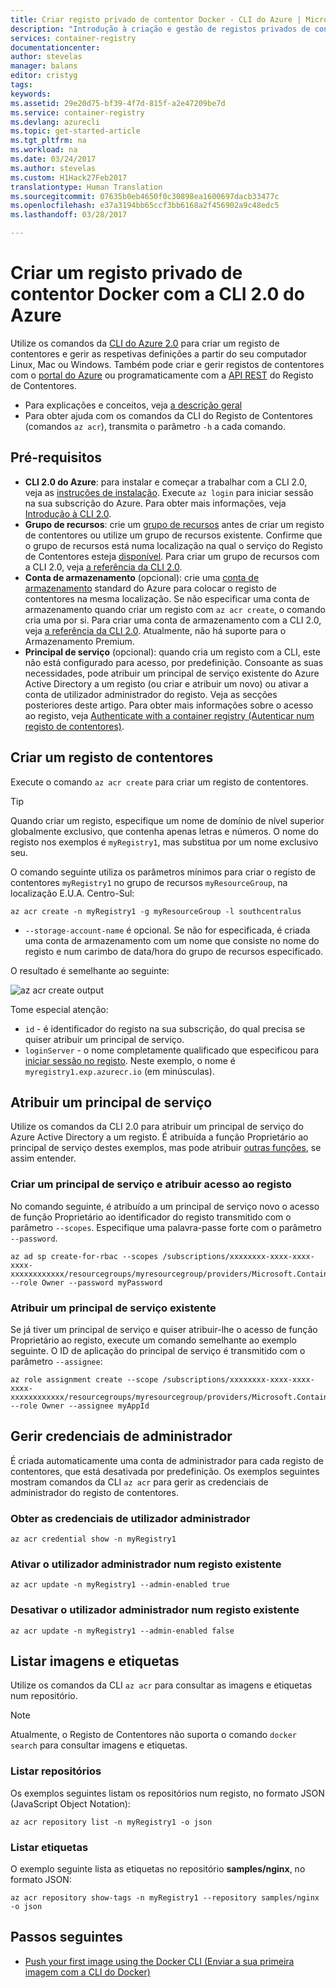 ```yaml
---
title: Criar registo privado de contentor Docker - CLI do Azure | Microsoft Docs
description: "Introdução à criação e gestão de registos privados de contentores Docker com a CLI 2.0 do Azure"
services: container-registry
documentationcenter: 
author: stevelas
manager: balans
editor: cristyg
tags: 
keywords: 
ms.assetid: 29e20d75-bf39-4f7d-815f-a2e47209be7d
ms.service: container-registry
ms.devlang: azurecli
ms.topic: get-started-article
ms.tgt_pltfrm: na
ms.workload: na
ms.date: 03/24/2017
ms.author: stevelas
ms.custom: H1Hack27Feb2017
translationtype: Human Translation
ms.sourcegitcommit: 07635b0eb4650f0c30898ea1600697dacb33477c
ms.openlocfilehash: e37a3194bb65ccf3bb6168a2f456902a9c48edc5
ms.lasthandoff: 03/28/2017

---
```

# <a name="create-a-private-docker-container-registry-using-the-azure-cli-20"></a>Criar um registo privado de contentor Docker com a CLI 2.0 do Azure
Utilize os comandos da [CLI do Azure 2.0](https://github.com/Azure/azure-cli) para criar um registo de contentores e gerir as respetivas definições a partir do seu computador Linux, Mac ou Windows. Também pode criar e gerir registos de contentores com o [portal do Azure](container-registry-get-started-portal.md) ou programaticamente com a [API REST](https://go.microsoft.com/fwlink/p/?linkid=834376) do Registo de Contentores.


* Para explicações e conceitos, veja [a descrição geral](container-registry-intro.md)
* Para obter ajuda com os comandos da CLI do Registo de Contentores (comandos `az acr`), transmita o parâmetro `-h` a cada comando.


## <a name="prerequisites"></a>Pré-requisitos
* **CLI 2.0 do Azure**: para instalar e começar a trabalhar com a CLI 2.0, veja as [instruções de instalação](/cli/azure/install-azure-cli). Execute `az login` para iniciar sessão na sua subscrição do Azure. Para obter mais informações, veja [Introdução à CLI 2.0](/cli/azure/get-started-with-azure-cli).
* **Grupo de recursos**: crie um [grupo de recursos](../azure-resource-manager/resource-group-overview.md#resource-groups) antes de criar um registo de contentores ou utilize um grupo de recursos existente. Confirme que o grupo de recursos está numa localização na qual o serviço do Registo de Contentores esteja [disponível](https://azure.microsoft.com/regions/services/). Para criar um grupo de recursos com a CLI 2.0, veja [a referência da CLI 2.0](/cli/azure/group).
* **Conta de armazenamento** (opcional): crie uma [conta de armazenamento](../storage/storage-introduction.md) standard do Azure para colocar o registo de contentores na mesma localização. Se não especificar uma conta de armazenamento quando criar um registo com `az acr create`, o comando cria uma por si. Para criar uma conta de armazenamento com a CLI 2.0, veja [a referência da CLI 2.0](/cli/azure/storage/account). Atualmente, não há suporte para o Armazenamento Premium.
* **Principal de serviço** (opcional): quando cria um registo com a CLI, este não está configurado para acesso, por predefinição. Consoante as suas necessidades, pode atribuir um principal de serviço existente do Azure Active Directory a um registo (ou criar e atribuir um novo) ou ativar a conta de utilizador administrador do registo. Veja as secções posteriores deste artigo. Para obter mais informações sobre o acesso ao registo, veja [Authenticate with a container registry (Autenticar num registo de contentores)](container-registry-authentication.md).

## <a name="create-a-container-registry"></a>Criar um registo de contentores
Execute o comando `az acr create` para criar um registo de contentores.

> [!TIP]
> Quando criar um registo, especifique um nome de domínio de nível superior globalmente exclusivo, que contenha apenas letras e números. O nome do registo nos exemplos é `myRegistry1`, mas substitua por um nome exclusivo seu.
>
>

O comando seguinte utiliza os parâmetros mínimos para criar o registo de contentores `myRegistry1` no grupo de recursos `myResourceGroup`, na localização E.U.A. Centro-Sul:

```azurecli
az acr create -n myRegistry1 -g myResourceGroup -l southcentralus
```

* `--storage-account-name` é opcional. Se não for especificada, é criada uma conta de armazenamento com um nome que consiste no nome do registo e num carimbo de data/hora do grupo de recursos especificado.

O resultado é semelhante ao seguinte:

![az acr create output](./media/container-registry-get-started-azure-cli/acr_create.png)


Tome especial atenção:

* `id` - é identificador do registo na sua subscrição, do qual precisa se quiser atribuir um principal de serviço.
* `loginServer` - o nome completamente qualificado que especificou para [iniciar sessão no registo](container-registry-authentication.md). Neste exemplo, o nome é `myregistry1.exp.azurecr.io` (em minúsculas).

## <a name="assign-a-service-principal"></a>Atribuir um principal de serviço
Utilize os comandos da CLI 2.0 para atribuir um principal de serviço do Azure Active Directory a um registo. É atribuída a função Proprietário ao principal de serviço destes exemplos, mas pode atribuir [outras funções](../active-directory/role-based-access-control-configure.md), se assim entender.

### <a name="create-a-service-principal-and-assign-access-to-the-registry"></a>Criar um principal de serviço e atribuir acesso ao registo
No comando seguinte, é atribuído a um principal de serviço novo o acesso de função Proprietário ao identificador do registo transmitido com o parâmetro `--scopes`. Especifique uma palavra-passe forte com o parâmetro `--password`.

```azurecli
az ad sp create-for-rbac --scopes /subscriptions/xxxxxxxx-xxxx-xxxx-xxxx-xxxxxxxxxxxx/resourcegroups/myresourcegroup/providers/Microsoft.ContainerRegistry/registries/myregistry1 --role Owner --password myPassword
```



### <a name="assign-an-existing-service-principal"></a>Atribuir um principal de serviço existente
Se já tiver um principal de serviço e quiser atribuir-lhe o acesso de função Proprietário ao registo, execute um comando semelhante ao exemplo seguinte. O ID de aplicação do principal de serviço é transmitido com o parâmetro `--assignee`:

```azurecli
az role assignment create --scope /subscriptions/xxxxxxxx-xxxx-xxxx-xxxx-xxxxxxxxxxxx/resourcegroups/myresourcegroup/providers/Microsoft.ContainerRegistry/registries/myregistry1 --role Owner --assignee myAppId
```



## <a name="manage-admin-credentials"></a>Gerir credenciais de administrador
É criada automaticamente uma conta de administrador para cada registo de contentores, que está desativada por predefinição. Os exemplos seguintes mostram comandos da CLI `az acr` para gerir as credenciais de administrador do registo de contentores.

### <a name="obtain-admin-user-credentials"></a>Obter as credenciais de utilizador administrador
```azurecli
az acr credential show -n myRegistry1
```

### <a name="enable-admin-user-for-an-existing-registry"></a>Ativar o utilizador administrador num registo existente
```azurecli
az acr update -n myRegistry1 --admin-enabled true
```

### <a name="disable-admin-user-for-an-existing-registry"></a>Desativar o utilizador administrador num registo existente
```azurecli
az acr update -n myRegistry1 --admin-enabled false
```

## <a name="list-images-and-tags"></a>Listar imagens e etiquetas
Utilize os comandos da CLI `az acr` para consultar as imagens e etiquetas num repositório.

> [!NOTE]
> Atualmente, o Registo de Contentores não suporta o comando `docker search` para consultar imagens e etiquetas.


### <a name="list-repositories"></a>Listar repositórios
Os exemplos seguintes listam os repositórios num registo, no formato JSON (JavaScript Object Notation):

```azurecli
az acr repository list -n myRegistry1 -o json
```

### <a name="list-tags"></a>Listar etiquetas
O exemplo seguinte lista as etiquetas no repositório **samples/nginx**, no formato JSON:

```azurecli
az acr repository show-tags -n myRegistry1 --repository samples/nginx -o json
```

## <a name="next-steps"></a>Passos seguintes
* [Push your first image using the Docker CLI (Enviar a sua primeira imagem com a CLI do Docker)](container-registry-get-started-docker-cli.md)

